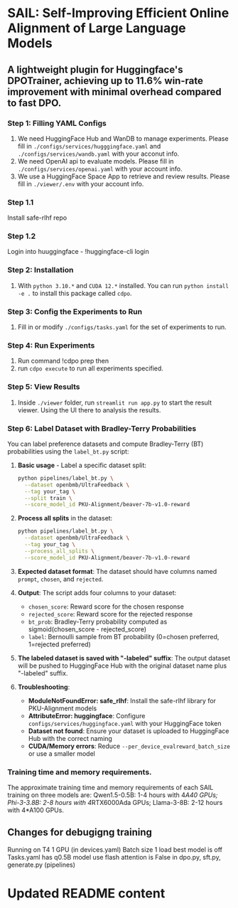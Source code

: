 # SAIL: Self-Improving Efficient Online Alignment of Large Language Models

## A lightweight plugin for Huggingface's DPOTrainer, achieving up to 11.6\% win-rate improvement with minimal overhead compared to fast DPO.


### Step 1: Filling YAML Configs
1. We need HuggingFace Hub and WanDB to manage experiments. Please fill in `./configs/services/hugggingface.yaml` and `./configs/services/wandb.yaml` with your acconut info.
2. We need OpenAI api to evaluate models. Please fill in `./configs/services/openai.yaml` with your account info.
3. We use a HuggingFace Space App to retrieve and review results. Please fill in `./viewer/.env` with your account info.


### Step 1.1
Install safe-rlhf repo

### Step 1.2
Login into huuggingface - !huggingface-cli login

### Step 2: Installation
1. With `python 3.10.*` and `CUDA 12.*` installed. You can run `python install -e .` to install this package called `cdpo`.

### Step 3: Config the Experiments to Run
1. Fill in or modify `./configs/tasks.yaml` for the set of experiments to run.

### Step 4: Run Experiments
1. Run command !cdpo prep then 
2. run `cdpo execute` to run all experiments specified.

### Step 5: View Results
1. Inside `./viewer` folder, run `streamlit run app.py` to start the result viewer. Using the UI there to analysis the results.

### Step 6: Label Dataset with Bradley-Terry Probabilities
You can label preference datasets and compute Bradley-Terry (BT) probabilities using the `label_bt.py` script:

1. **Basic usage** - Label a specific dataset split:
   ```bash
   python pipelines/label_bt.py \
     --dataset openbmb/UltraFeedback \
     --tag your_tag \
     --split train \
     --score_model_id PKU-Alignment/beaver-7b-v1.0-reward
   ```

2. **Process all splits** in the dataset:
   ```bash
   python pipelines/label_bt.py \
     --dataset openbmb/UltraFeedback \
     --tag your_tag \
     --process_all_splits \
     --score_model_id PKU-Alignment/beaver-7b-v1.0-reward
   ```

3. **Expected dataset format**: The dataset should have columns named `prompt`, `chosen`, and `rejected`.

4. **Output**: The script adds four columns to your dataset:
   - `chosen_score`: Reward score for the chosen response
   - `rejected_score`: Reward score for the rejected response  
   - `bt_prob`: Bradley-Terry probability computed as sigmoid(chosen_score - rejected_score)
   - `label`: Bernoulli sample from BT probability (0=chosen preferred, 1=rejected preferred)

5. **The labeled dataset is saved with "-labeled" suffix**: The output dataset will be pushed to HuggingFace Hub with the original dataset name plus "-labeled" suffix.

6. **Troubleshooting**:
   - **ModuleNotFoundError: safe_rlhf**: Install the safe-rlhf library for PKU-Alignment models
   - **AttributeError: huggingface**: Configure `configs/services/huggingface.yaml` with your HuggingFace token
   - **Dataset not found**: Ensure your dataset is uploaded to HuggingFace Hub with the correct naming
   - **CUDA/Memory errors**: Reduce `--per_device_evalreward_batch_size` or use a smaller model

### Training time and memory requirements.
The approximate training time and memory requirements of each SAIL training on three models are: Qwen1.5-0.5B: 1-4 hours with 4*A40 GPUs; Phi-3-3.8B: 2-8 hours with 4*RTX6000Ada GPUs; Llama-3-8B: 2-12 hours with 4*A100 GPUs.

## Changes for debugigng training
Running on T4 1 GPU (in devices.yaml)
Batch size 1
load best model is off
Tasks.yaml has q0.5B model
use flash attention is False in dpo.py, sft.py, generate.py (pipelines)

# Updated README content
